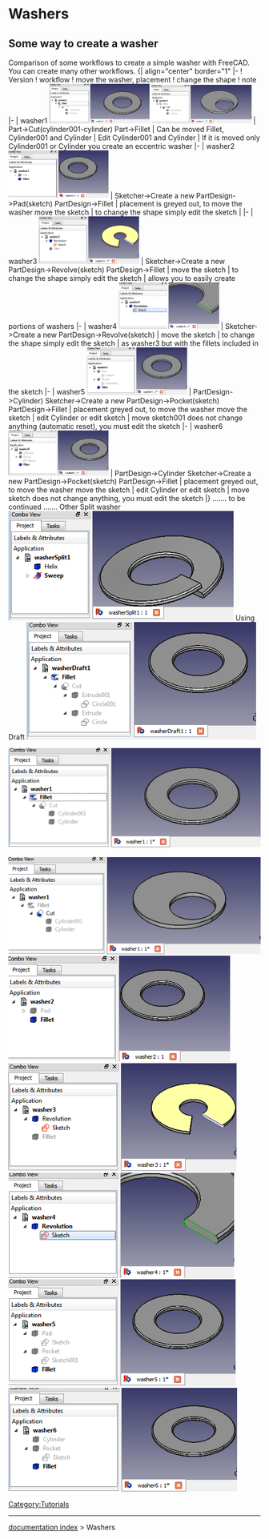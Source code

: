 # Washers
## Some way to create a washer 

Comparison of some workflows to create a simple washer with FreeCAD. You can create many other workflows.
{\| align=\"center\" border=\"1\" \|- ! Version ! workflow ! move the washer, placement ! change the shape ! note \|- \| washer1 <img alt="" src=images/washer1a.png  style="width:200px;"> <img alt="" src=images/washer1b.png  style="width:200px;"> \| Part-\>Cut(cylinder001-cylinder) Part-\>Fillet \| Can be moved Fillet, Cylinder001 and Cylinder \| Edit Cylinder001 and Cylinder \| If it is moved only Cylinder001 or Cylinder you create an eccentric washer \|- \| washer2 <img alt="" src=images/washer2a.png  style="width:200px;"> \| Sketcher-\>Create a new PartDesign-\>Pad(sketch) PartDesign-\>Fillet \| placement is greyed out, to move the washer move the sketch \| to change the shape simply edit the sketch \| \|- \| washer3 <img alt="" src=images/washer3a.png  style="width:200px;"> \| Sketcher-\>Create a new PartDesign-\>Revolve(sketch) PartDesign-\>Fillet \| move the sketch \| to change the shape simply edit the sketch \| allows you to easily create portions of washers \|- \| washer4 <img alt="" src=images/washer4a.png  style="width:200px;"> \| Sketcher-\>Create a new PartDesign-\>Revolve(sketch) \| move the sketch \| to change the shape simply edit the sketch \| as washer3 but with the fillets included in the sketch \|- \| washer5 <img alt="" src=images/washer5a.png  style="width:200px;"> \| PartDesign-\>Cylinder) Sketcher-\>Create a new PartDesign-\>Pocket(sketch) PartDesign-\>Fillet \| placement greyed out, to move the washer move the sketch \| edit Cylinder or edit sketch \| move sketch001 does not change anything (automatic reset), you must edit the sketch \|- \| washer6 <img alt="" src=images/washer6a.png  style="width:200px;"> \| PartDesign-\>Cylinder Sketcher-\>Create a new PartDesign-\>Pocket(sketch) PartDesign-\>Fillet \| placement greyed out, to move the washer move the sketch \| edit Cylinder or edit sketch \| move sketch does not change anything, you must edit the sketch \|}
\...\.... to be continued \...\....
Other
Split washer ![](images/washerSplit1a.png )
Using Draft ![](images/washerDraft1a.png )

![washer1a.png](images/washer1a.png ) 
![washer1b.png](images/washer1b.png )
![washer2a.png](images/washer2a.png )
![washer3a.png](images/washer3a.png )
![washer4a.png](images/washer4a.png )
![washer5a.png](images/washer5a.png )
![washer6a.png](images/washer6a.png )

[Category:Tutorials](Category:Tutorials.md)

---
[documentation index](../README.md) > Washers
